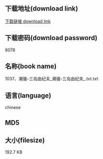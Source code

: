 ## 下载地址(download link)
[下载链接 download link](https://voluble-croquembouche-d321dc.netlify.app/?s=1037%E3%80%81%E6%BD%AE%E9%AA%9A-%E4%B8%89%E5%B2%9B%E7%94%B1%E7%BA%AA%E5%A4%AB_%E6%BD%AE%E9%AA%9A-%E4%B8%89%E5%B2%9B%E7%94%B1%E7%BA%AA%E5%A4%AB_.txt)

## 下载密码(download password)
8078

## 名称(book name)
1037、潮骚-三岛由纪夫_潮骚-三岛由纪夫_.txt.txt

## 语言(language)
chinese

## MD5


## 大小(filesize)
192.7 KB

